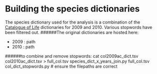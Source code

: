 Building the species dictionaries
=================================


The species dictionary used for the analysis is a combination of the [Catalogue of Life](http://www.catalogueoflife.org) dictionaries for 2009 and 2010.
Various stopwords have been filtered out.
######The original dictionaries are hosted here:
- 2009 : path
- 2010 : path

######to combine and remove stopwords:
    cat col2009ac_dict.tsv col2010ac_dict.tsv > full_col.tsv
    species_dict_x_years_join.py full_col.tsv
    col_dict_stopwords.py   # ensure the filepaths are correct


